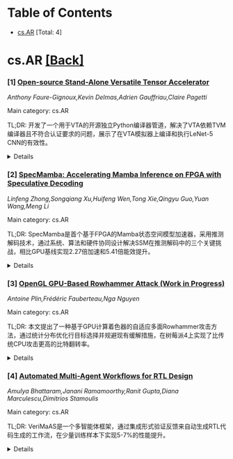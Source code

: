 <div id=toc></div>

# Table of Contents

- [cs.AR](#cs.AR) [Total: 4]


<div id='cs.AR'></div>

# cs.AR [[Back]](#toc)

### [1] [Open-source Stand-Alone Versatile Tensor Accelerator](https://arxiv.org/abs/2509.19790)
*Anthony Faure-Gignoux,Kevin Delmas,Adrien Gauffriau,Claire Pagetti*

Main category: cs.AR

TL;DR: 开发了一个用于VTA的开源独立Python编译器管道，解决了VTA依赖TVM编译器且不符合认证要求的问题，展示了在VTA模拟器上编译和执行LeNet-5 CNN的有效性。


<details>
  <summary>Details</summary>
Motivation: 机器学习应用需要大量计算资源，在航空等安全关键领域面临挑战。VTA是基于FPGA的有前景解决方案，但其依赖TVM编译器且代码不符合认证要求，阻碍了其应用。

Method: 从头开发了一个开源、独立的Python编译器管道，设计时考虑了认证要求、模块化和可扩展性。使用VTA模拟器编译和执行LeNet-5卷积神经网络来验证编译器效果。

Result: 初步结果表明，该编译器具有扩展到更大CNN架构的强大潜力。所有贡献都已公开可用。

Conclusion: 成功开发了一个符合认证要求的VTA编译器，为安全关键领域的ML应用提供了可行的FPGA加速解决方案。

Abstract: Machine Learning (ML) applications demand significant computational
resources, posing challenges for safety-critical domains like aeronautics. The
Versatile Tensor Accelerator (VTA) is a promising FPGA-based solution, but its
adoption was hindered by its dependency on the TVM compiler and by other code
non-compliant with certification requirements. This paper presents an
open-source, standalone Python compiler pipeline for the VTA, developed from
scratch and designed with certification requirements, modularity, and
extensibility in mind. The compiler's effectiveness is demonstrated by
compiling and executing LeNet-5 Convolutional Neural Network (CNN) using the
VTA simulators, and preliminary results indicate a strong potential for scaling
its capabilities to larger CNN architectures. All contributions are publicly
available.

</details>


### [2] [SpecMamba: Accelerating Mamba Inference on FPGA with Speculative Decoding](https://arxiv.org/abs/2509.19873)
*Linfeng Zhong,Songqiang Xu,Huifeng Wen,Tong Xie,Qingyu Guo,Yuan Wang,Meng Li*

Main category: cs.AR

TL;DR: SpecMamba是首个基于FPGA的Mamba状态空间模型加速器，采用推测解码技术，通过系统、算法和硬件协同设计解决SSM在推测解码中的三个关键挑战，相比GPU基线实现2.27倍加速和5.41倍能效提升。


<details>
  <summary>Details</summary>
Motivation: 边缘设备对长序列建模的需求日益增长，Mamba等状态空间模型因其计算效率和可扩展性而广泛应用。但其自回归生成过程仍受内存限制，推测解码技术面临隐藏状态回溯困难、树形并行验证不兼容和硬件工作负载不匹配三大挑战。

Method: 提出SpecMamba三层次设计：系统层采用内存感知混合回溯策略协调双模型；算法层提出基于FIFO的树形验证与分块技术减少内存访问；硬件层定制数据流，并行计算线性层、串行计算SSM层以实现最大重叠。

Result: 在AMD FPGA平台（VHK158和VCK190）上实现，相比GPU基线获得2.27倍加速，相比现有FPGA方案提升2.85倍，能效分别提高5.41倍和1.26倍。

Conclusion: SpecMamba成功解决了SSM推测解码的关键技术挑战，通过协同设计实现了显著的性能提升和能效优化，为边缘设备的长序列建模提供了高效解决方案。

Abstract: The growing demand for efficient long-sequence modeling on edge devices has
propelled widespread adoption of State Space Models (SSMs) like Mamba, due to
their superior computational efficiency and scalability. As its autoregressive
generation process remains memory-bound, speculative decoding has been proposed
that incorporates draft model generation and target model verification.
However, directly applying speculative decoding to SSMs faces three key
challenges: (1) hidden state backtracking difficulties, (2) tree-based parallel
verification incompatibility, and (3) hardware workload mismatch. To address
these challenges, we propose SpecMamba, the first FPGA-based accelerator for
Mamba with speculative decoding, which features system, algorithm, and hardware
co-design. At the system level, we present a memory-aware hybrid backtracking
strategy to coordinate both models. At the algorithm level, we propose
first-in-first-out (FIFO)-based tree verification with tiling to minimize
memory access. At the hardware level, we customize a dataflow that computes
linear layers in parallel and SSM layers in series to enable maximal
overlapping. Implemented on AMD FPGA platforms (VHK158 and VCK190), SpecMamba
achieves a 2.27x speedup over GPU baselines and a 2.85x improvement compared to
prior FPGA solutions, while demonstrating 5.41x and 1.26x higher energy
efficiency, respectively.

</details>


### [3] [OpenGL GPU-Based Rowhammer Attack (Work in Progress)](https://arxiv.org/abs/2509.19959)
*Antoine Plin,Frédéric Fauberteau,Nga Nguyen*

Main category: cs.AR

TL;DR: 本文提出了一种基于GPU计算着色器的自适应多面Rowhammer攻击方法，通过统计分布优化行目标选择并规避现有缓解措施，在树莓派4上实现了比传统CPU攻击更高的比特翻转率。


<details>
  <summary>Details</summary>
Motivation: Rowhammer攻击已成为现代DRAM内存系统的重大威胁，利用频繁内存访问诱导相邻内存单元比特翻转。本研究旨在探索GPU并行处理能力在加速Rowhammer攻击方面的有效性。

Method: 采用OpenGL计算着色器实现高效行锤击，方法包括：初始化已知模式内存、迭代锤击受害行、监控诱导错误、动态调整参数以最大化成功率。利用GPU并行处理能力加速锤击操作。

Result: 在树莓派4上的实验结果表明，基于GPU的方法相比传统CPU锤击实现了更高的比特翻转率，证实了其在破坏DRAM完整性方面的有效性。

Conclusion: 本研究有助于理解GPU辅助的故障注入攻击，并强调了未来内存架构中需要改进缓解策略的必要性，与异构系统中微架构攻击的现有研究结果一致。

Abstract: Rowhammer attacks have emerged as a significant threat to modern DRAM-based
memory systems, leveraging frequent memory accesses to induce bit flips in
adjacent memory cells. This work-in-progress paper presents an adaptive,
many-sided Rowhammer attack utilizing GPU compute shaders to systematically
achieve high-frequency memory access patterns. Our approach employs statistical
distributions to optimize row targeting and avoid current mitigations. The
methodology involves initializing memory with known patterns, iteratively
hammering victim rows, monitoring for induced errors, and dynamically adjusting
parameters to maximize success rates. The proposed attack exploits the parallel
processing capabilities of GPUs to accelerate hammering operations, thereby
increasing the probability of successful bit flips within a constrained
timeframe. By leveraging OpenGL compute shaders, our implementation achieves
highly efficient row hammering with minimal software overhead. Experimental
results on a Raspberry Pi 4 demonstrate that the GPU-based approach attains a
high rate of bit flips compared to traditional CPU-based hammering, confirming
its effectiveness in compromising DRAM integrity. Our findings align with
existing research on microarchitectural attacks in heterogeneous systems that
highlight the susceptibility of GPUs to security vulnerabilities. This study
contributes to the understanding of GPU-assisted fault-injection attacks and
underscores the need for improved mitigation strategies in future memory
architectures.

</details>


### [4] [Automated Multi-Agent Workflows for RTL Design](https://arxiv.org/abs/2509.20182)
*Amulya Bhattaram,Janani Ramamoorthy,Ranit Gupta,Diana Marculescu,Dimitrios Stamoulis*

Main category: cs.AR

TL;DR: VeriMaAS是一个多智能体框架，通过集成形式验证反馈来自动生成RTL代码生成的工作流，在少量训练样本下实现5-7%的性能提升。


<details>
  <summary>Details</summary>
Motivation: 针对程序合成等专业领域，HDL和EDA资源的稀缺性带来了挑战，需要任务特定的微调、高推理成本和手动编排智能体工作流。

Method: 提出VeriMaAS多智能体框架，将HDL工具的形式验证反馈直接集成到工作流生成中，减少基于梯度的更新或长时间推理轨迹的成本。

Result: 在pass@k指标上比微调基线提高了5-7%，仅需几百个训练样本，监督成本降低了一个数量级。

Conclusion: 该方法通过形式验证反馈的集成，有效解决了专业领域智能体工作流生成的挑战，显著降低了监督成本并提升了性能。

Abstract: The rise of agentic AI workflows unlocks novel opportunities for computer
systems design and optimization. However, for specialized domains such as
program synthesis, the relative scarcity of HDL and proprietary EDA resources
online compared to more common programming tasks introduces challenges, often
necessitating task-specific fine-tuning, high inference costs, and
manually-crafted agent orchestration. In this work, we present VeriMaAS, a
multi-agent framework designed to automatically compose agentic workflows for
RTL code generation. Our key insight is to integrate formal verification
feedback from HDL tools directly into workflow generation, reducing the cost of
gradient-based updates or prolonged reasoning traces. Our method improves
synthesis performance by 5-7% for pass@k over fine-tuned baselines, while
requiring only a few hundred training examples, representing an
order-of-magnitude reduction in supervision cost.

</details>

